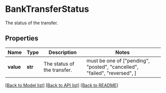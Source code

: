 # BankTransferStatus

The status of the transfer.

## Properties
Name | Type | Description | Notes
------------ | ------------- | ------------- | -------------
**value** | **str** | The status of the transfer. |  must be one of ["pending", "posted", "cancelled", "failed", "reversed", ]

[[Back to Model list]](../README.md#documentation-for-models) [[Back to API list]](../README.md#documentation-for-api-endpoints) [[Back to README]](../README.md)


